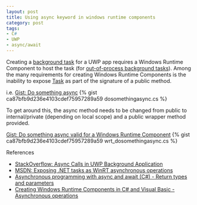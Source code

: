 ```yaml
---
layout: post
title: Using async keyword in windows runtime components
category: post
tags:
- C#
- UWP
- async/await
---
```

Creating a [background task](https://docs.microsoft.com/en-us/windows/uwp/launch-resume/support-your-app-with-background-tasks) for a UWP app requires a Windows Runtime Component to host the task (for [out-of-process background tasks](https://docs.microsoft.com/en-us/windows/uwp/launch-resume/create-and-register-a-background-task)).
Among the many requirements for creating Windows Runtime Components is the inability to expose [Task](https://docs.microsoft.com/en-us/dotnet/api/system.threading.tasks.task) as part of the signature of a public method.

i.e.
<noscript>
  <a href="https://gist.github.com/idiotandrobot/ca87bfb9d236e4103cdef75957289a59#file-dosomethingasync-cs">Gist: Do something async</a>
</noscript>
{% gist ca87bfb9d236e4103cdef75957289a59 dosomethingasync.cs %}

To get around this, the async method needs to be changed from public to internal/private (depending on local scope) and a public wrapper method provided.

<noscript>
  <a href="https://gist.github.com/idiotandrobot/ca87bfb9d236e4103cdef75957289a59#file-wrt_dosomethingasync-cs">Gist: Do something async valid for a Windows Runtime Component</a>
</noscript>
{% gist ca87bfb9d236e4103cdef75957289a59 wrt_dosomethingasync.cs %}

References

- [StackOverflow: Async Calls in UWP Background Application](https://stackoverflow.com/questions/45881751/async-calls-in-uwp-background-application)
- [MSDN: Exposing .NET tasks as WinRT asynchronous operations](https://blogs.msdn.microsoft.com/windowsappdev/2012/06/14/exposing-net-tasks-as-winrt-asynchronous-operations/)
- [Asynchronous programming with async and await (C#) - Return types and parameters](https://docs.microsoft.com/en-us/dotnet/csharp/programming-guide/concepts/async/#BKMK_ReturnTypesandParameters)
- [Creating Windows Runtime Components in C# and Visual Basic - Asynchronous operations](https://docs.microsoft.com/en-us/windows/uwp/winrt-components/creating-windows-runtime-components-in-csharp-and-visual-basic#asynchronous-operations)
